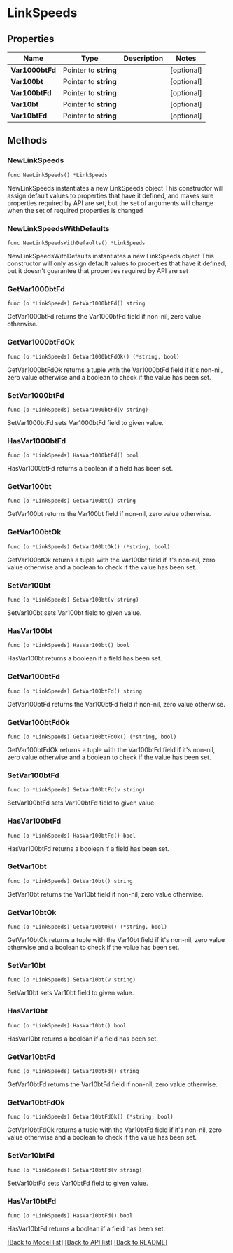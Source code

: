 # LinkSpeeds

## Properties

Name | Type | Description | Notes
------------ | ------------- | ------------- | -------------
**Var1000btFd** | Pointer to **string** |  | [optional] 
**Var100bt** | Pointer to **string** |  | [optional] 
**Var100btFd** | Pointer to **string** |  | [optional] 
**Var10bt** | Pointer to **string** |  | [optional] 
**Var10btFd** | Pointer to **string** |  | [optional] 

## Methods

### NewLinkSpeeds

`func NewLinkSpeeds() *LinkSpeeds`

NewLinkSpeeds instantiates a new LinkSpeeds object
This constructor will assign default values to properties that have it defined,
and makes sure properties required by API are set, but the set of arguments
will change when the set of required properties is changed

### NewLinkSpeedsWithDefaults

`func NewLinkSpeedsWithDefaults() *LinkSpeeds`

NewLinkSpeedsWithDefaults instantiates a new LinkSpeeds object
This constructor will only assign default values to properties that have it defined,
but it doesn't guarantee that properties required by API are set

### GetVar1000btFd

`func (o *LinkSpeeds) GetVar1000btFd() string`

GetVar1000btFd returns the Var1000btFd field if non-nil, zero value otherwise.

### GetVar1000btFdOk

`func (o *LinkSpeeds) GetVar1000btFdOk() (*string, bool)`

GetVar1000btFdOk returns a tuple with the Var1000btFd field if it's non-nil, zero value otherwise
and a boolean to check if the value has been set.

### SetVar1000btFd

`func (o *LinkSpeeds) SetVar1000btFd(v string)`

SetVar1000btFd sets Var1000btFd field to given value.

### HasVar1000btFd

`func (o *LinkSpeeds) HasVar1000btFd() bool`

HasVar1000btFd returns a boolean if a field has been set.

### GetVar100bt

`func (o *LinkSpeeds) GetVar100bt() string`

GetVar100bt returns the Var100bt field if non-nil, zero value otherwise.

### GetVar100btOk

`func (o *LinkSpeeds) GetVar100btOk() (*string, bool)`

GetVar100btOk returns a tuple with the Var100bt field if it's non-nil, zero value otherwise
and a boolean to check if the value has been set.

### SetVar100bt

`func (o *LinkSpeeds) SetVar100bt(v string)`

SetVar100bt sets Var100bt field to given value.

### HasVar100bt

`func (o *LinkSpeeds) HasVar100bt() bool`

HasVar100bt returns a boolean if a field has been set.

### GetVar100btFd

`func (o *LinkSpeeds) GetVar100btFd() string`

GetVar100btFd returns the Var100btFd field if non-nil, zero value otherwise.

### GetVar100btFdOk

`func (o *LinkSpeeds) GetVar100btFdOk() (*string, bool)`

GetVar100btFdOk returns a tuple with the Var100btFd field if it's non-nil, zero value otherwise
and a boolean to check if the value has been set.

### SetVar100btFd

`func (o *LinkSpeeds) SetVar100btFd(v string)`

SetVar100btFd sets Var100btFd field to given value.

### HasVar100btFd

`func (o *LinkSpeeds) HasVar100btFd() bool`

HasVar100btFd returns a boolean if a field has been set.

### GetVar10bt

`func (o *LinkSpeeds) GetVar10bt() string`

GetVar10bt returns the Var10bt field if non-nil, zero value otherwise.

### GetVar10btOk

`func (o *LinkSpeeds) GetVar10btOk() (*string, bool)`

GetVar10btOk returns a tuple with the Var10bt field if it's non-nil, zero value otherwise
and a boolean to check if the value has been set.

### SetVar10bt

`func (o *LinkSpeeds) SetVar10bt(v string)`

SetVar10bt sets Var10bt field to given value.

### HasVar10bt

`func (o *LinkSpeeds) HasVar10bt() bool`

HasVar10bt returns a boolean if a field has been set.

### GetVar10btFd

`func (o *LinkSpeeds) GetVar10btFd() string`

GetVar10btFd returns the Var10btFd field if non-nil, zero value otherwise.

### GetVar10btFdOk

`func (o *LinkSpeeds) GetVar10btFdOk() (*string, bool)`

GetVar10btFdOk returns a tuple with the Var10btFd field if it's non-nil, zero value otherwise
and a boolean to check if the value has been set.

### SetVar10btFd

`func (o *LinkSpeeds) SetVar10btFd(v string)`

SetVar10btFd sets Var10btFd field to given value.

### HasVar10btFd

`func (o *LinkSpeeds) HasVar10btFd() bool`

HasVar10btFd returns a boolean if a field has been set.


[[Back to Model list]](../README.md#documentation-for-models) [[Back to API list]](../README.md#documentation-for-api-endpoints) [[Back to README]](../README.md)


